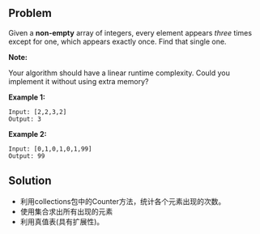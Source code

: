 ## Problem

Given a **non-empty** array of integers, every element appears *three* times except for one, which appears exactly once. Find that single one.

**Note:**

Your algorithm should have a linear runtime complexity. Could you implement it without using extra memory?

**Example 1:**

```
Input: [2,2,3,2]
Output: 3
```

**Example 2:**

```
Input: [0,1,0,1,0,1,99]
Output: 99
```



## Solution

* 利用collections包中的Counter方法，统计各个元素出现的次数。
* 使用集合求出所有出现的元素
* 利用真值表(具有扩展性)。